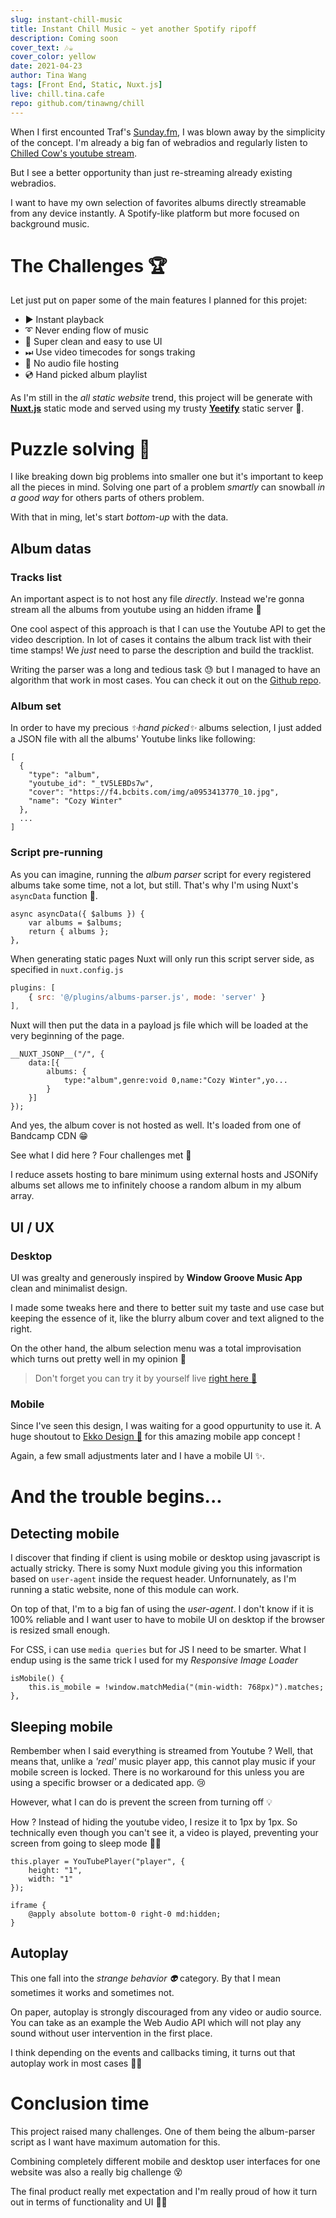 ```yaml
---
slug: instant-chill-music
title: Instant Chill Music ~ yet another Spotify ripoff
description: Coming soon
cover_text: 🎶☕
cover_color: yellow
date: 2021-04-23
author: Tina Wang
tags: [Front End, Static, Nuxt.js]
live: chill.tina.cafe
repo: github.com/tinawng/chill
---
```


When I first encounted Traf's [Sunday.fm](https://sunday.fm/), I was blown away by the simplicity of the concept. I'm already a big fan of webradios and regularly listen to [Chilled Cow's youtube stream](https://www.youtube.com/watch?v=5qap5aO4i9A).

But I see a better opportunity than just re-streaming already existing webradios.

I want to have my own selection of favorites albums directly streamable from any device instantly. A Spotify-like platform but more focused on background music.

# The Challenges 🏆

Let just put on paper some of the main features I planned for this projet:

- ▶️ Instant playback
- ➰ Never ending flow of music
- 🎨 Super clean and easy to use UI
- ⏭ Use video timecodes for songs traking
- 🚫 No audio file hosting
- 💿 Hand picked album playlist

As I'm still in the *all static website* trend, this project will be generate with **[Nuxt.js](https://nuxtjs.org/)** static mode and served using my trusty **[Yeetify](https://github.com/tinawng/yeetify)** static server 💨.

# Puzzle solving 🧩

I like breaking down big problems into smaller one but it's important to keep all the pieces in mind. Solving one part of a problem *smartly* can snowball *in a good way* for others parts of others problem.

With that in ming, let's start *bottom-up* with the data.

## Album datas

### Tracks list
An important aspect is to not host any file *directly*. Instead we're gonna stream all the albums from youtube using an hidden iframe 🚀

One cool aspect of this approach is that I can use the Youtube API to get the video description. In lot of cases it contains the album track list with their time stamps! We *just* need to parse the description and build the tracklist.

Writing the parser was a long and tedious task 😓 but I managed to have an algorithm that work in most cases. You can check it out on the [Github repo](https://github.com/tinawng/chill/blob/main/plugins/albums-parser.js).

### Album set
In order to have my precious *✨hand picked✨* albums selection, I just added a JSON file with all the albums' Youtube links like following:

```js[album.json]
[
  {
    "type": "album",
    "youtube_id": "_tV5LEBDs7w",
    "cover": "https://f4.bcbits.com/img/a0953413770_10.jpg",
    "name": "Cozy Winter"
  },
  ...
]
```

### Script pre-running

As you can imagine, running the *album parser* script for every registered albums take some time, not a lot, but still. That's why I'm using Nuxt's `asyncData` function 💖.

```js[index.vue]
async asyncData({ $albums }) {
	var albums = $albums;
    return { albums };
},
```

When generating static pages Nuxt will only run this script server side, as specified in `nuxt.config.js`

```js
plugins: [
    { src: '@/plugins/albums-parser.js', mode: 'server' }
],
```

Nuxt will then put the data in a payload js file which will be loaded at the very beginning of the page.

```js[/_nuxt/static/__hash__/payload.js]
__NUXT_JSONP__("/", {
	data:[{
		albums: {
			type:"album",genre:void 0,name:"Cozy Winter",yo...
		}
	}]
});
```

And yes, the album cover is not hosted as well. It's loaded from one of Bandcamp CDN 😁

See what I did here ? Four challenges met 💪

I reduce assets hosting to bare minimum using external hosts and JSONify albums set allows me to infinitely choose a random album in my album array.

## UI / UX

### Desktop
UI was grealty and generously inspired by **Window Groove Music App** clean and minimalist design.

<markdown-image :src="slug + '/windows-groove.jpg'" alt="windows groove" description="Windows Groove ~ very nice UI isn't it ? 💄"></markdown-image>

I made some tweaks here and there to better suit my taste and use case but keeping the essence of it, like the blurry album cover and text aligned to the right.

On the other hand, the album selection menu was a total improvisation which turns out pretty well in my opinion 🥰

> Don't forget you can try it by yourself live [right here 🔗](https://chill.tina.cafe/)


### Mobile

Since I've seen this design, I was waiting for a good oppurtunity to use it. A huge shoutout to [Ekko Design 🎉](https://www.ekkodesign.no/work/chillhop-music-app-ui-concept) for this amazing mobile app concept !

<markdown-image :src="slug + '/ekko-design.jpg'" alt="ekko-design"></markdown-image>

Again, a few small adjustments later and I have a mobile UI ✨.

# And the trouble begins...

## Detecting mobile

I discover that finding if client is using mobile or desktop using javascript is actually stricky. There is somy Nuxt module giving you this information based on `user-agent` inside the request header. Unfornunately, as I'm running a static website, none of this module can work.

On top of that, I'm to a big fan of using the *user-agent*. I don't know if it is 100% reliable and I want user to have to mobile UI on desktop if the browser is resized small enough.

For CSS, i can use `media queries` but for JS I need to be smarter. What I endup using is the same trick I used for my *Responsive Image Loader*

```js[index.vue ~ script]
isMobile() {
	this.is_mobile = !window.matchMedia("(min-width: 768px)").matches;
},
```

## Sleeping mobile

Rembember when I said everything is streamed from Youtube ? Well, that means that, unlike a *'real'* music player app, this cannot play music if your mobile screen is locked. There is no workaround for this unless you are using a specific browser or a dedicated app. 😢

However, what I can do is prevent the screen from turning off 💡

How ? Instead of hiding the youtube video, I resize it to 1px by 1px. So technically even though you can't see it, a video is played, preventing your screen from going to sleep mode 🚫💤

```js[index.vue ~ script]
this.player = YouTubePlayer("player", {
	height: "1",
	width: "1"
});
```
```css[index.vue ~ style]
iframe {
	@apply absolute bottom-0 right-0 md:hidden;
}
```

## Autoplay

This one fall into the *strange behavior 👽* category. By that I mean sometimes it works and sometimes not.

On paper, autoplay is strongly discouraged from any video or audio source. You can take as an example the Web Audio API which will not play any sound without user intervention in the first place.

I think depending on the events and callbacks timing, it turns out that autoplay work in most cases 🤷‍♀️

# Conclusion time

This project raised many challenges. One of them being the album-parser script as I want have maximum automation for this.

Combining completely different mobile and desktop user interfaces for one website was also a really big challenge 😵

The final product really met expectation and I'm really proud of how it turn out in terms of functionality and UI 🎊🎉